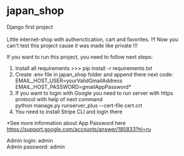 # japan_shop
Django first project<br>    
Little internet-shop with authenctication, cart and favorites.
!!! Now you can't test this project cause it was made like private !!!

If you want to run this project, you need to follow next steps:<br>
1. Install all requirements >>> pip install -r requirements.txt
2. Create .env file in japan_shop folder and append there next code:      
EMAIL_HOST_USER=yourValidGmailAddress    
EMAIL_HOST_PASSWORD=gmailAppPassword*      
3. If you want to login with Google you need to run server with https protocol with help of next command    
python manage.py runserver_plus --cert-file cert.crt     
4. You need to install Stripe CLI and login there <br>       

*See more information about App Password here https://support.google.com/accounts/answer/185833?hl=ru <br>

Admin login: admin    
Admin password: admin

